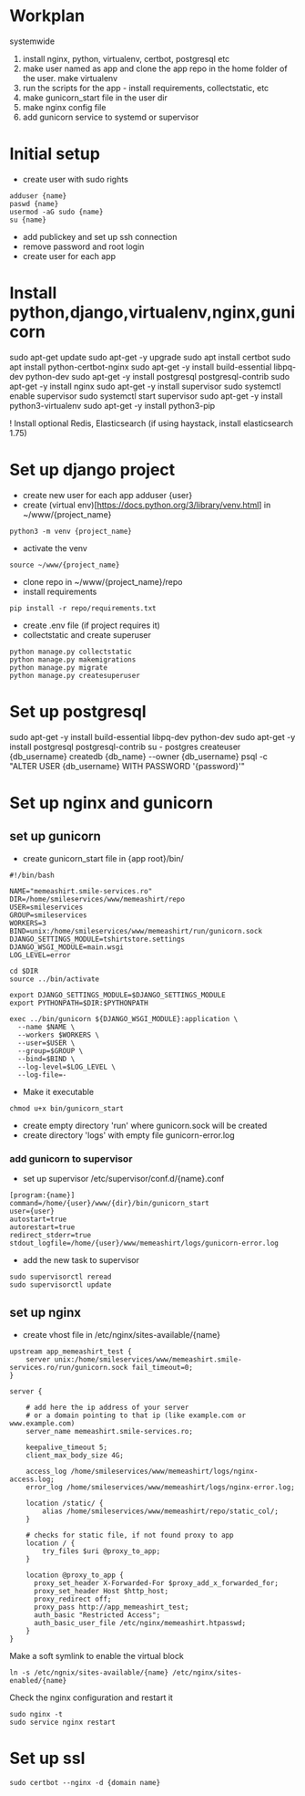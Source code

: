 # Workplan
systemwide
1. install nginx, python, virtualenv, certbot, postgresql etc
2. make user named as app and clone the app repo in the home folder of the user. make virtualenv
3. run the scripts for the app - install requirements, collectstatic, etc
4. make gunicorn_start file in the user dir
5. make nginx config file
6. add gunicorn service to systemd or supervisor

# Initial setup
- create user with sudo rights
```
adduser {name}
paswd {name}
usermod -aG sudo {name}
su {name}
```
- add publickey and set up ssh connection
- remove password and root login
- create user for each app

# Install python,django,virtualenv,nginx,gunicorn
sudo apt-get update
sudo apt-get -y upgrade
sudo apt install certbot
sudo apt install python-certbot-nginx
sudo apt-get -y install build-essential libpq-dev python-dev
sudo apt-get -y install postgresql postgresql-contrib
sudo apt-get -y install nginx
sudo apt-get -y install supervisor
sudo systemctl enable supervisor
sudo systemctl start supervisor
sudo apt-get -y install python3-virtualenv
sudo apt-get -y install python3-pip

! Install optional Redis, Elasticsearch (if using haystack, install elasticsearch 1.75)

# Set up django project
- create new user for each app
adduser {user}
- create (virtual env)[https://docs.python.org/3/library/venv.html] in ~/www/{project_name}
```
python3 -m venv {project_name}
```
- activate the venv 
```
source ~/www/{project_name}
```
- clone repo in ~/www/{project_name}/repo
- install requirements
```
pip install -r repo/requirements.txt

```
- create .env file (if project requires it)
- collectstatic and create superuser

```
python manage.py collectstatic
python manage.py makemigrations
python manage.py migrate
python manage.py createsuperuser
```

# Set up postgresql
sudo apt-get -y install build-essential libpq-dev python-dev
sudo apt-get -y install postgresql postgresql-contrib
su - postgres
createuser {db_username}
createdb {db_name} --owner {db_username}
psql -c "ALTER USER {db_username} WITH PASSWORD '{password}'"

# Set up nginx and gunicorn

## set up gunicorn

- create gunicorn_start file in {app root}/bin/

```
#!/bin/bash

NAME="memeashirt.smile-services.ro"
DIR=/home/smileservices/www/memeashirt/repo
USER=smileservices
GROUP=smileservices
WORKERS=3
BIND=unix:/home/smileservices/www/memeashirt/run/gunicorn.sock
DJANGO_SETTINGS_MODULE=tshirtstore.settings
DJANGO_WSGI_MODULE=main.wsgi
LOG_LEVEL=error

cd $DIR
source ../bin/activate

export DJANGO_SETTINGS_MODULE=$DJANGO_SETTINGS_MODULE
export PYTHONPATH=$DIR:$PYTHONPATH

exec ../bin/gunicorn ${DJANGO_WSGI_MODULE}:application \
  --name $NAME \
  --workers $WORKERS \
  --user=$USER \
  --group=$GROUP \
  --bind=$BIND \
  --log-level=$LOG_LEVEL \
  --log-file=-
```

- Make it executable

```
chmod u+x bin/gunicorn_start
```

- create empty directory 'run' where gunicorn.sock will be created
- create directory 'logs' with empty file gunicorn-error.log



### add gunicorn to supervisor
- set up supervisor /etc/supervisor/conf.d/{name}.conf

```
[program:{name}]
command=/home/{user}/www/{dir}/bin/gunicorn_start
user={user}
autostart=true
autorestart=true
redirect_stderr=true
stdout_logfile=/home/{user}/www/memeashirt/logs/gunicorn-error.log
```

- add the new task to supervisor

```
sudo supervisorctl reread
sudo supervisorctl update
```

## set up nginx
- create vhost file in /etc/nginx/sites-available/{name}

```
upstream app_memeashirt_test {                                                                    
    server unix:/home/smileservices/www/memeashirt.smile-services.ro/run/gunicorn.sock fail_timeout=0;
}                                                                                                 
                                                                                                  
server {                                                                                          
                                                                                                  
    # add here the ip address of your server                                                      
    # or a domain pointing to that ip (like example.com or www.example.com)                       
    server_name memeashirt.smile-services.ro;                                                     
                                                                                                  
    keepalive_timeout 5;                                                                          
    client_max_body_size 4G;                                                                      
                                                                                                  
    access_log /home/smileservices/www/memeashirt/logs/nginx-access.log;                          
    error_log /home/smileservices/www/memeashirt/logs/nginx-error.log;                            
                                                                                                  
    location /static/ {                                                                           
        alias /home/smileservices/www/memeashirt/repo/static_col/;                                
    }                                                                                             
                                                                                                  
    # checks for static file, if not found proxy to app                                           
    location / {                                                                                  
        try_files $uri @proxy_to_app;                                                             
    }                                                                                             
                                                                                                  
    location @proxy_to_app {                                                                      
      proxy_set_header X-Forwarded-For $proxy_add_x_forwarded_for;                                
      proxy_set_header Host $http_host;                                                           
      proxy_redirect off;                                                                         
      proxy_pass http://app_memeashirt_test;                                                      
      auth_basic "Restricted Access";                                                             
      auth_basic_user_file /etc/nginx/memeashirt.htpasswd;                                        
    }                                                                                             
}                                                                                                 
```
Make a soft symlink to enable the virtual block 
```
ln -s /etc/ngnix/sites-available/{name} /etc/nginx/sites-enabled/{name}
```

Check the nginx configuration and restart it
```
sudo nginx -t
sudo service nginx restart
```

# Set up ssl
```
sudo certbot --nginx -d {domain name} 
```
